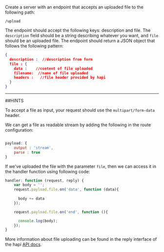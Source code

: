 Create a server with an endpoint that accepts an uploaded file to the following path:

```
/upload
```

The endpoint should accept the following keys: description and file. The ```description``` field should be a string describing whatever you want, and ```file``` should be an uploaded file. The endpoint should return a JSON object that follows the following pattern: 

```json
{
  description :  //description from form
  file : {
    data :    //content of file uploaded
    filename:  //name of file uploaded
    headers :   //file header provided by hapi
  }
}
```

-----------------------------------------------------------------
##HINTS

To accept a file as input, your request should use the ```multipart/form-data``` header. 

We can get a file as readable stream by adding the following in the route configuration:

```js

payload: {
    output : 'stream',
    parse : true
}
```

If we've uploaded the file with the parameter ```file```, then we can access it in the handler function using following code:

```js
handler: function (request, reply) {
    var body = '';
    request.payload.file.on('data', function (data){
      
      body += data
    });

    request.payload.file.on('end', function (){

      console.log(body);
    });
}
```

More information about file uploading can be found in the reply interface of the hapi [API docs](http://hapijs.com/api#reply-interface).

